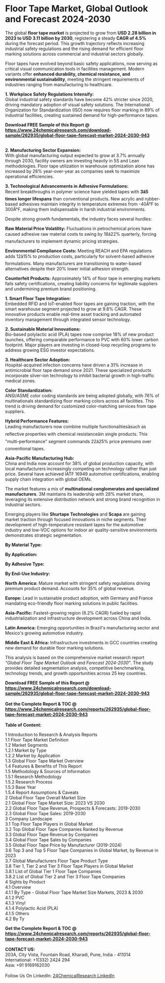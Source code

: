 <h1>Floor Tape Market, Global Outlook and Forecast 2024-2030</h1><p>The global <strong>floor tape market</strong> is projected to grow from <strong>USD 2.28 billion in 2023 to USD 3.11 billion by 2030</strong>, registering a steady <strong>CAGR of 4.5%</strong> during the forecast period. This growth trajectory reflects increasing industrial safety regulations and the rising demand for efficient floor marking solutions across commercial and industrial sectors globally.</p><p>Floor tapes have evolved beyond basic safety applications, now serving as critical visual communication tools in facilities management. Modern variants offer <strong>enhanced durability, chemical resistance, and environmental sustainability</strong>, meeting the stringent requirements of industries ranging from manufacturing to healthcare.</p><p><strong>1. Workplace Safety Regulations Intensify:</strong><br>
Global industrial safety standards have become 42% stricter since 2020, driving mandatory adoption of visual safety solutions. The International Organization for Standardization (ISO) now requires floor marking in 89% of industrial facilities, creating sustained demand for high-performance tapes.</p><div><b>Download FREE Sample of this Report @ 
            <a href="https://www.24chemicalresearch.com/download-sample/262935/global-floor-tape-forecast-market-2024-2030-943">
            https://www.24chemicalresearch.com/download-sample/262935/global-floor-tape-forecast-market-2024-2030-943</a></b></div><br><p><strong>2. Manufacturing Sector Expansion:</strong><br>
With global manufacturing output expected to grow at 3.7% annually through 2030, facility owners are investing heavily in 5S and Lean methodologies. Floor tape utilization in warehouse optimization alone has increased by 28% year-over-year as companies seek to maximize operational efficiencies.</p><p><strong>3. Technological Advancements in Adhesive Formulations:</strong><br>
Recent breakthroughs in polymer science have yielded tapes with <strong>3â5 times longer lifespans</strong> than conventional products. New acrylic and rubber-based adhesives maintain integrity in temperature extremes from -40Â°F to 300Â°F, making them indispensable in harsh industrial environments.</p><p>Despite strong growth fundamentals, the industry faces several hurdles:</p><p><strong>Raw Material Price Volatility:</strong> Fluctuations in petrochemical prices have caused adhesive raw material costs to swing by 18â22% quarterly, forcing manufacturers to implement dynamic pricing strategies.</p><p><strong>Environmental Compliance Costs:</strong> Meeting REACH and EPA regulations adds 12â15% to production costs, particularly for solvent-based adhesive formulations. Many manufacturers are transitioning to water-based alternatives despite their 20% lower initial adhesion strength.</p><p><strong>Counterfeit Products:</strong> Approximately 14% of floor tape in emerging markets fails safety certifications, creating liability concerns for legitimate suppliers and undermining premium brand positioning.</p><p><strong>1. Smart Floor Tape Integration:</strong><br>
Embedded RFID and IoT-enabled floor tapes are gaining traction, with the smart warehouse segment projected to grow at 9.8% CAGR. These innovative products enable real-time asset tracking and automated inventory management through integrated sensor technology.</p><p><strong>2. Sustainable Material Innovations:</strong><br>
Bio-based polylactic acid (PLA) tapes now comprise 18% of new product launches, offering comparable performance to PVC with 60% lower carbon footprint. Major players are investing in closed-loop recycling programs to address growing ESG investor expectations.</p><p><strong>3. Healthcare Sector Adoption:</strong><br>
Hospital-acquired infection concerns have driven a 31% increase in antimicrobial floor tape demand since 2021. These specialized products incorporate silver-ion technology to inhibit bacterial growth in high-traffic medical zones.</p><p><strong>Color Standardization:</strong><br>
	ANSI/ASME color coding standards are being adopted globally, with 76% of multinationals standardizing floor marking colors across all facilities. This trend is driving demand for customized color-matching services from tape suppliers.</p><p><strong>Hybrid Performance Features:</strong><br>
	Leading manufacturers now combine multiple functionalitiesâsuch as reflective properties with chemical resistanceâin single products. This "multi-performance" segment commands 22â25% price premiums over conventional tapes.</p><p><strong>Asia-Pacific Manufacturing Hub:</strong><br>
	China and India now account for 38% of global production capacity, with local manufacturers increasingly competing on technology rather than just price. Several have achieved IATF 16949 automotive certifications, enabling supply chain integration with global OEMs.</p><p>The market features a mix of <strong>multinational conglomerates and specialized manufacturers</strong>. 3M maintains its leadership with 28% market share, leveraging its extensive distribution network and strong brand recognition in industrial sectors.</p><p>Emerging players like <strong>Shurtape Technologies</strong> and <strong>Scapa</strong> are gaining market traction through focused innovations in niche segments. Their development of high-temperature resistant tapes for the automotive industry and low-VOC options for indoor air quality-sensitive environments demonstrates strategic segmentation.</p><p><strong>By Material Type:</strong></p><p><strong>By Application:</strong></p><p><strong>By Adhesive Type:</strong></p><p><strong>By End-Use Industry:</strong></p><p><strong>North America:</strong> Mature market with stringent safety regulations driving premium product demand. Accounts for 35% of global revenue.</p><p><strong>Europe:</strong> Lead in sustainable product adoption, with Germany and France mandating eco-friendly floor marking solutions in public facilities.</p><p><strong>Asia-Pacific:</strong> Fastest-growing region (6.2% CAGR) fueled by rapid industrialization and infrastructure development across China and India.</p><p><strong>Latin America:</strong> Emerging opportunities in Brazil's manufacturing sector and Mexico's growing automotive industry.</p><p><strong>Middle East &amp; Africa:</strong> Infrastructure investments in GCC countries creating new demand for durable floor marking solutions.</p><p>This analysis is based on the comprehensive market research report <em>"Global Floor Tape Market Outlook and Forecast 2024-2030"</em>. The study provides detailed segmentation analysis, competitive benchmarking, technology trends, and growth opportunities across 25 key countries.</p><div><b>Download FREE Sample of this Report @ 
            <a href="https://www.24chemicalresearch.com/download-sample/262935/global-floor-tape-forecast-market-2024-2030-943">
            https://www.24chemicalresearch.com/download-sample/262935/global-floor-tape-forecast-market-2024-2030-943</a></b></div><br><div><b>Get the Complete Report & TOC @ 
            <a href="https://www.24chemicalresearch.com/reports/262935/global-floor-tape-forecast-market-2024-2030-943">
            https://www.24chemicalresearch.com/reports/262935/global-floor-tape-forecast-market-2024-2030-943</a></b></div><br>
            <b>Table of Content:</b><p>1 Introduction to Research & Analysis Reports<br />
    1.1 Floor Tape Market Definition<br />
    1.2 Market Segments<br />
        1.2.1 Market by Type<br />
        1.2.2 Market by Application<br />
    1.3 Global Floor Tape Market Overview<br />
    1.4 Features & Benefits of This Report<br />
    1.5 Methodology & Sources of Information<br />
        1.5.1 Research Methodology<br />
        1.5.2 Research Process<br />
        1.5.3 Base Year<br />
        1.5.4 Report Assumptions & Caveats<br />
2 Global Floor Tape Overall Market Size<br />
    2.1 Global Floor Tape Market Size: 2023 VS 2030<br />
    2.2 Global Floor Tape Revenue, Prospects & Forecasts: 2019-2030<br />
    2.3 Global Floor Tape Sales: 2019-2030<br />
3 Company Landscape<br />
    3.1 Top Floor Tape Players in Global Market<br />
    3.2 Top Global Floor Tape Companies Ranked by Revenue<br />
    3.3 Global Floor Tape Revenue by Companies<br />
    3.4 Global Floor Tape Sales by Companies<br />
    3.5 Global Floor Tape Price by Manufacturer (2019-2024)<br />
    3.6 Top 3 and Top 5 Floor Tape Companies in Global Market, by Revenue in 2023<br />
    3.7 Global Manufacturers Floor Tape Product Type<br />
    3.8 Tier 1, Tier 2 and Tier 3 Floor Tape Players in Global Market<br />
        3.8.1 List of Global Tier 1 Floor Tape Companies<br />
        3.8.2 List of Global Tier 2 and Tier 3 Floor Tape Companies<br />
4 Sights by Product<br />
    4.1 Overview<br />
        4.1.1 By Type - Global Floor Tape Market Size Markets, 2023 & 2030<br />
        4.1.2 PVC<br />
        4.1.3 Vinyl<br />
        4.1.4 Polylactic Acid (PLA)<br />
        4.1.5 Others<br />
    4.2 By Ty</p><div><b>Get the Complete Report & TOC @ 
            <a href="https://www.24chemicalresearch.com/reports/262935/global-floor-tape-forecast-market-2024-2030-943">
            https://www.24chemicalresearch.com/reports/262935/global-floor-tape-forecast-market-2024-2030-943</a></b></div><br><b>CONTACT US:</b><br>
            203A, City Vista, Fountain Road, Kharadi, Pune, India - 411014<br>
            International: +1(332) 2424 294<br>
            Asia: +91 9169162030 <br><br>
            Follow Us On LinkedIn: <a href="https://www.linkedin.com/company/24chemicalresearch/">24ChemicalResearch LinkedIn</a>
